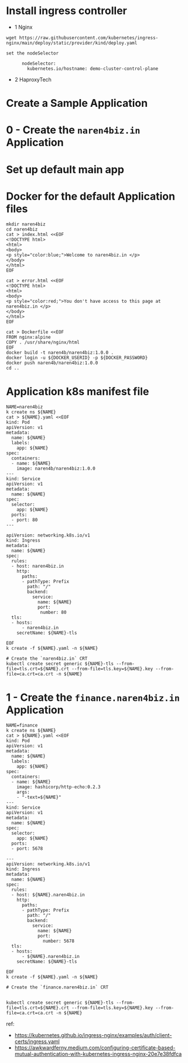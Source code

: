 # Install ingress controller 
- 1 Nginx 

```
wget https://raw.githubusercontent.com/kubernetes/ingress-nginx/main/deploy/static/provider/kind/deploy.yaml

set the nodeSelector

      nodeSelector:
        kubernetes.io/hostname: demo-cluster-control-plane
```

- 2 HaproxyTech


# Create a Sample Application 

# 0 - Create the `naren4biz.in` Application

# Set up default main app

# Docker for the default Application files 
```
mkdir naren4biz
cd naren4biz
cat > index.html <<EOF 
<!DOCTYPE html>
<html>
<body>
<p style="color:blue;">Welcome to naren4biz.in </p>
</body>
</html>
EOF

cat > error.html <<EOF 
<!DOCTYPE html>
<html>
<body>
<p style="color:red;">You don't have access to this page at naren4biz.in </p>
</body>
</html>
EOF

cat > Dockerfile <<EOF 
FROM nginx:alpine
COPY . /usr/share/nginx/html
EOF
docker build -t naren4b/naren4biz:1.0.0 .
docker login -u ${DOCKER_USERID} -p ${DOCKER_PASSWORD}
docker push naren4b/naren4biz:1.0.0
cd ..

```
# Application k8s manifest file 
```
NAME=naren4biz
k create ns ${NAME}
cat > ${NAME}.yaml <<EOF 
kind: Pod
apiVersion: v1
metadata:
  name: ${NAME}
  labels:
    app: ${NAME}
spec:
  containers:
  - name: ${NAME}
    image: naren4b/naren4biz:1.0.0
---
kind: Service
apiVersion: v1
metadata:
  name: ${NAME}
spec:
  selector:
    app: ${NAME}
  ports:
  - port: 80
---

apiVersion: networking.k8s.io/v1
kind: Ingress
metadata:
  name: ${NAME}
spec:
  rules:
  - host: naren4biz.in
    http:
      paths:
      - pathType: Prefix
        path: "/"
        backend:
          service:
            name: ${NAME}
            port:
             number: 80
  tls:
  - hosts:
      - naren4biz.in
    secretName: ${NAME}-tls              

EOF
k create -f ${NAME}.yaml -n ${NAME}

# Create the `naren4biz.in` CRT
kubectl create secret generic ${NAME}-tls --from-file=tls.crt=${NAME}.crt --from-file=tls.key=${NAME}.key --from-file=ca.crt=ca.crt -n ${NAME}

```



# 1 - Create the `finance.naren4biz.in` Application
```
NAME=finance
k create ns ${NAME}
cat > ${NAME}.yaml <<EOF 
kind: Pod
apiVersion: v1
metadata:
  name: ${NAME}
  labels:
    app: ${NAME}
spec:
  containers:
  - name: ${NAME}
    image: hashicorp/http-echo:0.2.3
    args:
    - "-text=${NAME}"
---
kind: Service
apiVersion: v1
metadata:
  name: ${NAME}
spec:
  selector:
    app: ${NAME}
  ports:
  - port: 5678 

---
apiVersion: networking.k8s.io/v1
kind: Ingress
metadata:
  name: ${NAME}
spec:
  rules:
  - host: ${NAME}.naren4biz.in
    http:
      paths:
      - pathType: Prefix
        path: "/"
        backend:
          service:
            name: ${NAME}
            port:
              number: 5678
  tls:
  - hosts:
      - ${NAME}.naren4biz.in
    secretName: ${NAME}-tls              

EOF
k create -f ${NAME}.yaml -n ${NAME}

# Create the `finance.naren4biz.in` CRT


kubectl create secret generic ${NAME}-tls --from-file=tls.crt=${NAME}.crt --from-file=tls.key=${NAME}.key --from-file=ca.crt=ca.crt -n ${NAME}

```
     
ref: 
- https://kubernetes.github.io/ingress-nginx/examples/auth/client-certs/ingress.yaml
- https://awkwardferny.medium.com/configuring-certificate-based-mutual-authentication-with-kubernetes-ingress-nginx-20e7e38fdfca

